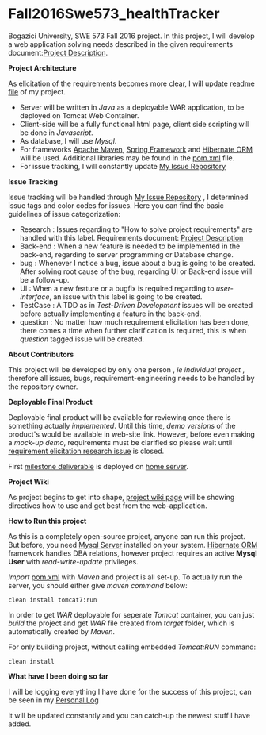 # Fall2016Swe573_healthTracker

Bogazici University, SWE 573 Fall 2016 project.
In this project, I will develop a web application solving needs described in the given requirements document:[Project Description](https://github.com/Mephala/Fall2016Swe573_healthTracker/blob/master/SWE573_projectdescription.pdf).

**Project Architecture**

As elicitation of the requirements becomes more clear, I will update [readme file](https://github.com/Mephala/Fall2016Swe573_healthTracker/edit/master/README.md) of my project.

* Server will be written in *Java* as a deployable WAR application, to be deployed on Tomcat Web Container.
* Client-side will be a fully functional html page, client side scripting will be done in *Javascript*.
* As database, I will use *Mysql*.
* For frameworks [Apache Maven](https://maven.apache.org/), [Spring Framework](https://projects.spring.io/spring-framework/) and [Hibernate ORM](http://hibernate.org/) will be used. Additional libraries may be found in the [pom.xml](https://github.com/Mephala/Fall2016Swe573_healthTracker/blob/master/pom.xml) file.
* For issue tracking, I will constantly update [My Issue Repository](https://github.com/Mephala/Fall2016Swe573_healthTracker/issues)


**Issue Tracking**

Issue tracking will be handled through [My Issue Repository](https://github.com/Mephala/Fall2016Swe573_healthTracker/issues) , I determined issue tags and color codes for issues. Here you can find the basic guidelines of issue categorization:

* Research : Issues regarding to "How to solve project requirements" are handled with this label. Requirements document: [Project Description](https://github.com/Mephala/Fall2016Swe573_healthTracker/blob/master/SWE573_projectdescription.pdf)
* Back-end : When a new feature is needed to be implemented in the back-end, regarding to server programming or Database change.
* bug      : Whenever I notice a bug, issue about a bug is going to be created. After solving root cause of the bug, regarding UI or Back-end issue will be a follow-up.
* UI       : When a new feature or a bugfix is required regarding to *user-interface*, an issue with this label is going to be created.
* TestCase : A TDD as in *Test-Driven Development* issues will be created before actually implementing a feature in the back-end.
* question : No matter how much requirement elicitation has been done, there comes a time when further clarification is required, this is when *question* tagged issue will be created.

**About Contributors**

This project will be developed by only one person , *ie individual project* , therefore all issues, bugs, requirement-engineering needs to be handled by the repository owner.

**Deployable Final Product**

Deployable final product will be available for reviewing once there is something actually *implemented*. Until this time, *demo versions* of the product's would be available in web-site link.
However, before even making a *mock-up demo*, requirements must be clarified so please wait until [requirement elicitation research issue](https://github.com/Mephala/Fall2016Swe573_healthTracker/issues/1) is closed.

First [milestone deliverable](https://github.com/Mephala/Fall2016Swe573_healthTracker/milestone/2) is deployed on [home server](http://46.196.100.145/healthTracker/).


**Project Wiki**

As project begins to get into shape, [project wiki page](https://github.com/Mephala/Fall2016Swe573_healthTracker/wiki) will be showing directives how to use and get best from the web-application.

**How to Run this project**

As this is a completely open-source project, anyone can run this project. But before, you need [Mysql Server](https://dev.mysql.com/downloads/mysql/) installed on your system.
[Hibernate ORM](http://hibernate.org/) framework handles DBA relations, however project requires an active **Mysql User** with *read-write-update* privileges.

*Import* [pom.xml](https://github.com/Mephala/Fall2016Swe573_healthTracker/blob/master/pom.xml) with *Maven* and project is all set-up.
To actually run the server, you should either give *maven command* below:

`clean install tomcat7:run`

In order to get *WAR* deployable for seperate *Tomcat* container, you can just *build* the project and get *WAR* file created from *target* folder, which is automatically created by *Maven*.

For only building project, without calling embedded *Tomcat:RUN* command:

`clean install`

**What have I been doing so far**

I will be logging everything I have done for the success of this project, can be seen in my [Personal Log](https://github.com/Mephala/Fall2016Swe573_healthTracker/blob/master/PersonalLog.md)

It will be updated constantly and you can catch-up the newest stuff I have added.







